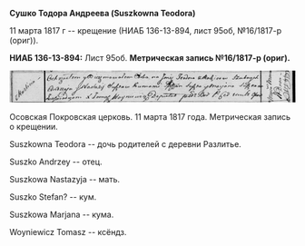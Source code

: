 **Сушко Тодора Андреева (Suszkowna Teodora)**

11 марта 1817 г -- крещение (НИАБ 136-13-894, лист 95об, №16/1817-р
(ориг)).

**НИАБ 136-13-894:** Лист 95об. **Метрическая запись №16/1817-р
(ориг).**

![](./media/08c71ad0ab6122799f40331c7c84b4b34a0cf1dc.png)

Осовская Покровская церковь. 11 марта 1817 года. Метрическая запись о
крещении.

Suszkowna Teodora -- дочь родителей с деревни Разлитье.

Suszko Andrzey -- отец.

Suszkowa Nastazyja -- мать.

Suszko Stefan? -- кум.

Suszkowa Marjana -- кума.

Woyniewicz Tomasz -- ксёндз.
